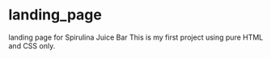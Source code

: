 # landing_page
landing page for Spirulina Juice Bar
This is my first project using pure HTML and CSS only.
